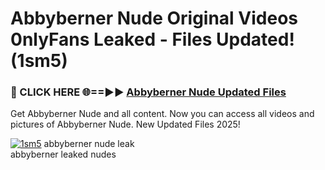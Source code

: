 # Abbyberner Nude Original Videos 0nlyFans Leaked - Files Updated! (1sm5)

<h3>🔴 CLICK HERE 🌐==►► <a href="https://tinyurl.com/52m3yx9h" rel="nofollow">Abbyberner Nude Updated Files</a></h3>

Get Abbyberner Nude and all content. Now you can access all videos and pictures of Abbyberner Nude. New Updated Files 2025!

[![1sm5](https://i.imgur.com/TnHtlc8.gif)](https://tinyurl.com/52m3yx9h)
abbyberner nude leak<br>
abbyberner leaked nudes
